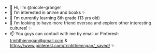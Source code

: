 - 👋 Hi, I’m @nicole-granger
- 👀 I’m interested in anime and books ✨
- 🌱 I’m currently learning 8th grade (13 yrs old)
- 💞️ I’m looking to have more friend oversea and explore other interesting cultures! ✨
- 📫 You guys can contact with me by email or Pinterest: trinhthienngan@gmail.com & https://www.pinterest.com/trinhthienngan/_saved/ ✨

